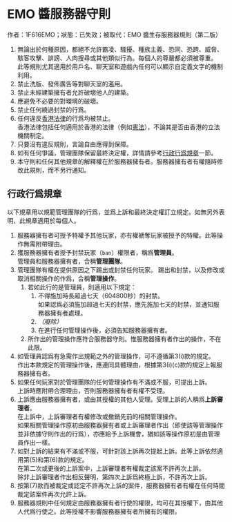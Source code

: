 # EMO 醬服務器守則

作者：1F616EMO；狀態：已失效；被取代：EMO 醬生存服務器規則（第二版）

1. 無論出於何種原因，都絕不允許霸凌、騷擾、種族主義、恐同、恐跨、威脅、駭客攻擊、誹謗、人肉搜尋或其他類似行為。每個人的尊嚴都必須被尊重。<br />此等規則尤其適用於用戶名、聊天室和遊戲內任何可以顯示自定義文字的機制利用。
2. 禁止洗版、發佈廣告等對聊天室的濫用。
3. 禁止未經建築擁有者允許破壞他人的建築。
4. 應避免不必要的對環境的破壞。
5. 禁止任何繞過封禁的行爲。
6. 任何違反[香港法律](https://www.elegislation.gov.hk/)的行爲均被禁止。<br />香港法律包括任何適用於香港的法律（例如[憲法](https://flk.npc.gov.cn/xf/html/xf2.html)），不論其是否由香港的立法機關制定。
7. 只要沒有違反規則，言論自由應得到保障。
8. 如有任何爭議，管理團隊保留最終決定權，詳情請參考[行政行爲規章](#行政行爲規章)一節。
9. 本守則和任何其他規章的解釋權在於服務器擁有者。服務器擁有者有權隨時修改此規則，而不另行通知。

## 行政行爲規章

以下規章用以規範管理團隊的行爲，並爲上訴和最終決定權訂立規定。如無另外表明，此規章適用於每個人。

1. 服務器擁有者可授予特權予其他玩家，亦有權褫奪玩家被授予的特權。此等操作無需附帶理由。
2. 獲服務器擁有者授予封禁玩家（`ban`）權限者，稱爲**管理員**。<br />管理員和服務器擁有者，合稱**管理團隊**。
3. 管理團隊有權在提供原因之下踢出或封禁任何玩家。
   踢出和封禁，以及修改或取消相關操作的作爲，合稱**管理操作**。
    1. 若如此行的是管理員，則適用以下規定：
        1. 不得施加時長超過七天（604800秒）的封禁。<br />如果認爲必須施加超過七天的封禁，應先施加七天的封禁，並通知服務器擁有者處理。
        2. *（廢除）*
        3. 在進行任何管理操作後，必須告知服務器擁有者。
    2. 所作出的管理操作應符合服務器守則。惟服務器擁有者作出的操作，不在此限。
4. 如管理員認爲有急需作出規範之外的管理操作，可不遵循第3(i)款的規定。<br />作出本款規定的管理操作後，應連同具體理由，根據第3(i)(c)款的規定上報服務器擁有者。
5. 如果任何玩家對於管理團隊的任何管理操作有不滿或不服，可提出上訴。<br />上訴時應附帶合理理由，否則服務器擁有者有權不受理。
6. 上訴應由服務器擁有者，或由其授權的其他人受理。受理上訴的人稱爲**上訴審理者**。<br />在上訴中，上訴審理者有權修改或撤銷先前的相關管理操作。<br />如果相關管理操作原初由服務器擁有者或上訴審理者作出（即使該等管理操作並非依據守則作出的行爲），亦應給予上訴機會，猶如該等操作原初是由管理員作出一樣。
7. 如對上訴的結果有不滿或不服，可針對該上訴再次提起上訴。此等上訴依然適用第(5)和第(6)款的規定。<br />在第二次或更後的上訴案中，上訴審理者有權裁定該案不許再次上訴。<br />除非上訴審理者作出相反聲明，第四次上訴爲終極上訴，不許再次上訴。
8. 按第(7)款而被裁定或認定不許再次上訴的案件，服務器擁有者有權在任何時間裁定該案件再次允許上訴。
9. 服務器規則中任何規定由服務器擁有者行使的權限，均可在其授權下，由其他人代爲行使之。此等授權不影響服務器擁有者所擁有的權限。
